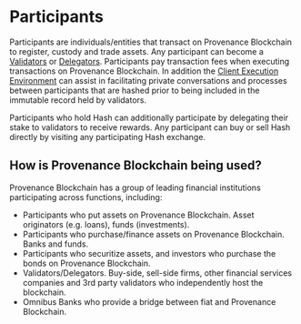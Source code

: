 # Participants

Participants are individuals/entities that transact on Provenance Blockchain to register, custody and trade assets. Any participant can become a [Validators](validator.md) or [Delegators](delegator.md). Participants pay transaction fees when executing transactions on Provenance Blockchain. In addition the [Client Execution Environment](../../p8e/overview/) can assist in facilitating private conversations and processes between participants that are hashed prior to being included in the immutable record held by validators. 

Participants who hold Hash can additionally participate by delegating their stake to validators to receive rewards. Any participant can buy or sell Hash directly by visiting any participating Hash exchange.

## How is Provenance Blockchain being used?

Provenance Blockchain has a group of leading financial institutions participating across functions, including:

* Participants who put assets on Provenance Blockchain.  Asset originators \(e.g. loans\), funds \(investments\).
* Participants who purchase/finance assets on Provenance Blockchain. Banks and funds.
* Participants who securitize assets, and investors who purchase the bonds on Provenance Blockchain.
* Validators/Delegators. Buy-side, sell-side firms, other financial services companies and 3rd party validators who independently host the blockchain.
* Omnibus Banks who provide a bridge between fiat and Provenance Blockchain.

